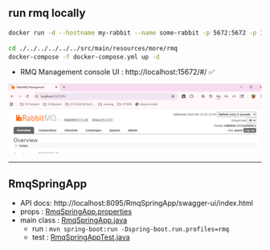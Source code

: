 ## run rmq locally
```bash
docker run -d --hostname my-rabbit --name some-rabbit -p 5672:5672 -p 15672:15672 rabbitmq:3-management
```
```bash
cd ./../../../../../src/main/resources/more/rmq
docker-compose -f docker-compose.yml up -d
```

- RMQ Management console UI : http://localhost:15672/#/ ✅

![img.png](img.png)

---
## RmqSpringApp
- API docs: http://localhost:8095/RmqSpringApp/swagger-ui/index.html
- props : [RmqSpringApp.properties](../../../resources/more/rmq/RmqSpringApp.properties)
- main class : [RmqSpringApp.java](../java/more/rmq/RmqSpringApp.java)
  - run : `mvn spring-boot:run -Dspring-boot.run.profiles=rmq`
  - test : [RmqSpringAppTest.java](../java/more/rmq/RmqSpringAppTest.java)
